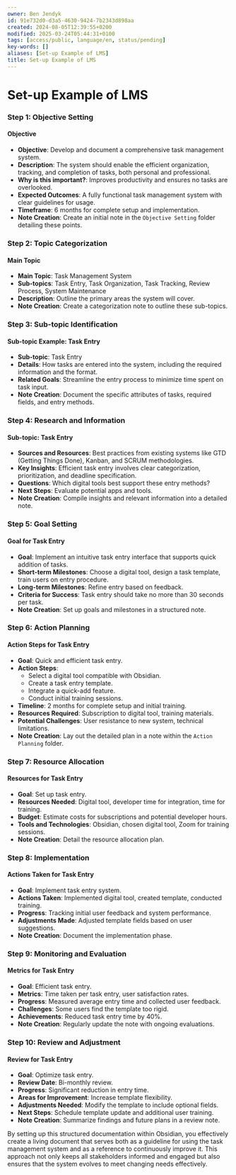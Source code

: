```yaml
---
owner: Ben Jendyk
id: 91e732d0-d3a5-4630-9424-7b2343d898aa
created: 2024-08-05T12:39:55+0200
modified: 2025-03-24T05:44:31+0100
tags: [access/public, language/en, status/pending]
key-words: []
aliases: [Set-up Example of LMS]
title: Set-up Example of LMS
---
```


# Set-up Example of LMS

### Step 1: Objective Setting

#### Objective
- **Objective**: Develop and document a comprehensive task management system.
- **Description**: The system should enable the efficient organization, tracking, and completion of tasks, both personal and professional.
- **Why is this important?**: Improves productivity and ensures no tasks are overlooked.
- **Expected Outcomes**: A fully functional task management system with clear guidelines for usage.
- **Timeframe**: 6 months for complete setup and implementation.
- **Note Creation**: Create an initial note in the `Objective Setting` folder detailing these points.

### Step 2: Topic Categorization

#### Main Topic
- **Main Topic**: Task Management System
- **Sub-topics**: Task Entry, Task Organization, Task Tracking, Review Process, System Maintenance
- **Description**: Outline the primary areas the system will cover.
- **Note Creation**: Create a categorization note to outline these sub-topics.

### Step 3: Sub-topic Identification

#### Sub-topic Example: Task Entry
- **Sub-topic**: Task Entry
- **Details**: How tasks are entered into the system, including the required information and the format.
- **Related Goals**: Streamline the entry process to minimize time spent on task input.
- **Note Creation**: Document the specific attributes of tasks, required fields, and entry methods.

### Step 4: Research and Information

#### Sub-topic: Task Entry
- **Sources and Resources**: Best practices from existing systems like GTD (Getting Things Done), Kanban, and SCRUM methodologies.
- **Key Insights**: Efficient task entry involves clear categorization, prioritization, and deadline specification.
- **Questions**: Which digital tools best support these entry methods?
- **Next Steps**: Evaluate potential apps and tools.
- **Note Creation**: Compile insights and relevant information into a detailed note.

### Step 5: Goal Setting

#### Goal for Task Entry
- **Goal**: Implement an intuitive task entry interface that supports quick addition of tasks.
- **Short-term Milestones**: Choose a digital tool, design a task template, train users on entry procedure.
- **Long-term Milestones**: Refine entry based on feedback.
- **Criteria for Success**: Task entry should take no more than 30 seconds per task.
- **Note Creation**: Set up goals and milestones in a structured note.

### Step 6: Action Planning

#### Action Steps for Task Entry
- **Goal**: Quick and efficient task entry.
- **Action Steps**:
  - Select a digital tool compatible with Obsidian.
  - Create a task entry template.
  - Integrate a quick-add feature.
  - Conduct initial training sessions.
- **Timeline**: 2 months for complete setup and initial training.
- **Resources Required**: Subscription to digital tool, training materials.
- **Potential Challenges**: User resistance to new system, technical limitations.
- **Note Creation**: Lay out the detailed plan in a note within the `Action Planning` folder.

### Step 7: Resource Allocation

#### Resources for Task Entry
- **Goal**: Set up task entry.
- **Resources Needed**: Digital tool, developer time for integration, time for training.
- **Budget**: Estimate costs for subscriptions and potential developer hours.
- **Tools and Technologies**: Obsidian, chosen digital tool, Zoom for training sessions.
- **Note Creation**: Detail the resource allocation plan.

### Step 8: Implementation

#### Actions Taken for Task Entry
- **Goal**: Implement task entry system.
- **Actions Taken**: Implemented digital tool, created template, conducted training.
- **Progress**: Tracking initial user feedback and system performance.
- **Adjustments Made**: Adjusted template fields based on user suggestions.
- **Note Creation**: Document the implementation phase.

### Step 9: Monitoring and Evaluation

#### Metrics for Task Entry
- **Goal**: Efficient task entry.
- **Metrics**: Time taken per task entry, user satisfaction rates.
- **Progress**: Measured average entry time and collected user feedback.
- **Challenges**: Some users find the template too rigid.
- **Achievements**: Reduced task entry time by 40%.
- **Note Creation**: Regularly update the note with ongoing evaluations.

### Step 10: Review and Adjustment

#### Review for Task Entry
- **Goal**: Optimize task entry.
- **Review Date**: Bi-monthly review.
- **Progress**: Significant reduction in entry time.
- **Areas for Improvement**: Increase template flexibility.
- **Adjustments Needed**: Modify the template to include optional fields.
- **Next Steps**: Schedule template update and additional user training.
- **Note Creation**: Summarize findings and future plans in a review note.

By setting up this structured documentation within Obsidian, you effectively create a living document that serves both as a guideline for using the task management system and as a reference to continuously improve it. This approach not only keeps all stakeholders informed and engaged but also ensures that the system evolves to meet changing needs effectively.